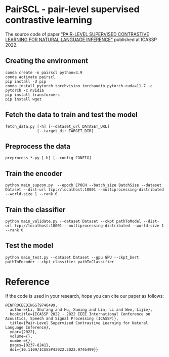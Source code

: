 # PairSCL - pair-level supervised contrastive learning

The source code of paper ["PAIR-LEVEL SUPERVISED CONTRASTIVE LEARNING FOR NATURAL LANGUAGE INFERENCE"](https://ieeexplore.ieee.org/stamp/stamp.jsp?tp=&arnumber=9746499) published at ICASSP 2022.

## Creating the environment
```
conda create -n pairscl python=3.9
conda activate pairscl
pip install -U pip
conda install pytorch torchvision torchaudio pytorch-cuda=11.7 -c pytorch -c nvidia
pip install transformers
pip install wget
```

## Fetch the data to train and test the model
```
fetch_data.py [-h] [--dataset_url DATASET_URL]
              [--target_dir TARGET_DIR]
```

## Preprocess the data
```
preprocess_*.py [-h] [--config CONFIG]
```


## Train the encoder
```
python main_supcon.py  --epoch EPOCH --batch_size BatchSize --dataset Dataset --dist-url tcp://localhost:10001 --multiprocessing-distributed --world-size 1 --rank 0 
```

## Train the classifier
```
python main_validate.py --dataset Dataset --ckpt pathToModel --dist-url tcp://localhost:10001 --multiprocessing-distributed --world-size 1 --rank 0
```

## Test the model
```
python main_test.py --dataset Dataset --gpu GPU --ckpt_bert pathToEncoder --ckpt_classifier pathToClassifier
```

# Reference
If the code is used in your research, hope you can cite our paper as follows:
```
@INPROCEEDINGS{9746499,
  author={Li, Shu’ang and Hu, Xuming and Lin, Li and Wen, Lijie},
  booktitle={ICASSP 2022 - 2022 IEEE International Conference on Acoustics, Speech and Signal Processing (ICASSP)}, 
  title={Pair-Level Supervised Contrastive Learning for Natural Language Inference}, 
  year={2022},
  volume={},
  number={},
  pages={8237-8241},
  doi={10.1109/ICASSP43922.2022.9746499}}
  ```
